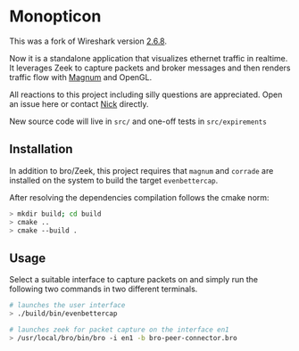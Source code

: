Monopticon
==========

This was a fork of Wireshark version [2.6.8](https://github.com/wireshark/wireshark/tree/wireshark-2.6.8).

Now it is a standalone application that visualizes ethernet traffic in realtime. It leverages Zeek to capture packets and broker messages and then renders traffic flow with [Magnum](https://magnum.graphics/) and OpenGL.

All reactions to this project including silly questions are appreciated. Open an issue here or contact [Nick](https://nskelsey.com) directly.

New source code will live in `src/` and one-off tests in `src/expirements`

## Installation

In addition to bro/Zeek, this project requires that `magnum` and `corrade` are installed on the system to build the target `evenbettercap`.

After resolving the dependencies compilation follows the cmake norm:


```bash
> mkdir build; cd build
> cmake ..
> cmake --build .
```

## Usage

Select a suitable interface to capture packets on and simply run the following two commands in two different terminals.

```bash
# launches the user interface
> ./build/bin/evenbettercap

# launches zeek for packet capture on the interface en1
> /usr/local/bro/bin/bro -i en1 -b bro-peer-connector.bro
```
